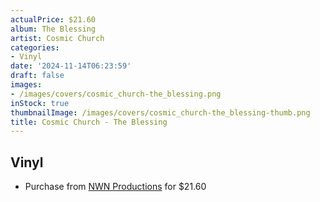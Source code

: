 ```yaml
---
actualPrice: $21.60
album: The Blessing
artist: Cosmic Church
categories:
- Vinyl
date: '2024-11-14T06:23:59'
draft: false
images:
- /images/covers/cosmic_church-the_blessing.png
inStock: true
thumbnailImage: /images/covers/cosmic_church-the_blessing-thumb.png
title: Cosmic Church - The Blessing
---
```


## Vinyl
* Purchase from [NWN Productions](http://shop.nwnprod.com/index.php?route=product/product&path=75&product_id=57858&sort=pd.name&order=ASC) for $21.60
